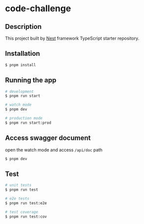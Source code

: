 # code-challenge

## Description

This project built by [Nest](https://github.com/nestjs/nest) framework TypeScript starter repository.

## Installation

```bash
$ pnpm install
```

## Running the app

```bash
# development
$ pnpm run start

# watch mode
$ pnpm dev

# production mode
$ pnpm run start:prod
```

## Access swagger document

open the watch mode and access `/api/doc` path

```bash
$ pnpm dev
```

## Test

```bash
# unit tests
$ pnpm run test

# e2e tests
$ pnpm run test:e2e

# test coverage
$ pnpm run test:cov
```
